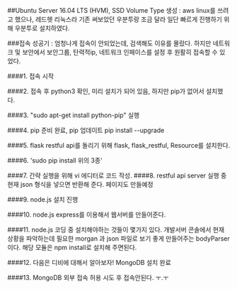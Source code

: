 ##Ubuntu Server 16.04 LTS (HVM), SSD Volume Type 생성
: aws linux를 쓰려고 했으나, 레드헷 리눅스라 기존 써보았던 우분투랑 조금 달라 일단 빠르게 진행하기 위해 우분투로 설치하였다.

###접속 성공기
: 엄청나게 접속이 안되었는데, 검색해도 이유를 몰랐다. 하지만 네트워크 및 보안에서 보안그룹, 탄력적ip, 네트워크 인페이스를 설정 후 원활히 접속할 수 있었다.

####1. 접속 시작

####2. 접속 후 python3 확인, 미리 설치가 되어 있음, 하지만 pip가 없어서 설치했다.

####3. "sudo apt-get install python-pip" 실행

####4. pip 준비 완료, pip 업데이트 pip install --upgrade

####5. flask restful api를 돌리기 위해 flask, flask_restful, Resource를 설치한다.

####6. 'sudo pip install 위의 3종'

####7. 간략 실행을 위해 vi 에디터로 코드 작성.
####8. restful api server 실행 중 현재 json 형식을 넣으면 반환해 준다. 페이지도 만들예정

####9. node.js 설치 진행

####10. node.js express를 이용해서 웹서버를 만들어준다.

####11. node.js 코딩 중 설치해야하는 것들이 몇가지 있다. 개발서버 콘솔에서 현재 상황을 파악하는데 필요한 morgan
과 json 파일로 보기 좋게 만들어주는 bodyParser이다. 해당 모듈은 npm install로 설치해 주면된다.

####12. 다음은 디비에 대해서 알아보자! MongoDB 설치 완료

####13. MongoDB 외부 접속 허용 시도 후 접속안된다. ㅜ.ㅜ
